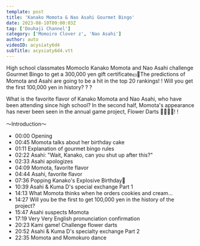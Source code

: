 ```yaml
---
template: post
title: 'Kanako Momota & Nao Asahi Gourmet Bingo'
date: 2023-08-10T09:00:03Z
tag: ['Douhaji Channel']
category: ['Momoiro Clover z', 'Nao Asahi']
author: auto 
videoID: acysiaty6d4
subTitle: acysiaty6d4.vtt
---
```

High school classmates Momoclo Kanako Momota and Nao Asahi challenge Gourmet Bingo to get a 300,000 yen gift certificate💴💪The predictions of Momota and Asahi are going to be a hit in the top 20 rankings! ! Will you get the first 100,000 yen in history? ? ?

What is the favorite flavor of Kanako Momota and Nao Asahi, who have been attending since high school? In the second half, Momota's appearance has never been seen in the annual game project, Flower Darts 👩‍🦲🎯🌸! !

～Introduction～

- 00:00 Opening
- 00:45 Momota talks about her birthday cake
- 01:11 Explanation of gourmet bingo rules
- 02:22 Asahi: "Wait, Kanako, can you shut up after this?"
- 02:33 Asahi apologizes
- 04:09 Momota, favorite flavor
- 04:44 Asahi, favorite flavor
- 07:36 Popping Kanako's Explosive Birthday👼
- 10:39 Asahi & Kuma D's special exchange Part 1
- 14:13 What Momota thinks when he orders cookies and cream...
- 14:27 Will you be the first to get 100,000 yen in the history of the project?
- 15:47 Asahi suspects Momota
- 17:19 Very Very English pronunciation confirmation
- 20:23 Kami game! Challenge flower darts
- 20:52 Asahi & Kuma D's specialty exchange Part 2
- 22:35 Momota and Momokuro dance
